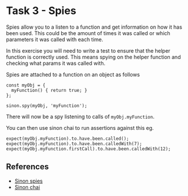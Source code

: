 # Task 3 - Spies

Spies allow you to a listen to a function and get information on how it has been
used. This could be the amount of times it was called or which parameters it was
called with each time.

In this exercise you will need to write a test to ensure that the helper
function is correctly used. This means spying on the helper function and
checking what params it was called with.

Spies are attached to a function on an object as follows
```
const myObj = {
  myFunction() { return true; }
};

sinon.spy(myObj, 'myFunction');
```
There will now be a spy listening to calls of `myObj.myFunction`.

You can then use sinon chai to run assertions against this eg.
```
expect(myObj.myFunction).to.have.been.called();
expect(myObj.myFunction).to.have.been.calledWith(7);
expect(myObj.myFunction.firstCall).to.have.been.calledWith(12);
```

## References
* [Sinon spies](http://sinonjs.org/docs/#spies-api)
* [Sinon chai](https://github.com/domenic/sinon-chai)
